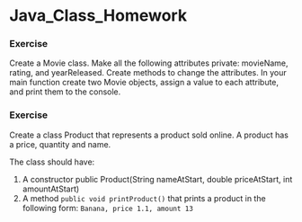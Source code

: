 # Java_Class_Homework

### Exercise
Create a Movie class. Make all the following attributes private: movieName, rating, and yearReleased. Create methods to change the attributes. In your main function create two Movie objects, assign a value to each attribute, and print them to the console.

### Exercise
Create a class Product that represents a product sold online. A product has a price, quantity and name.

The class should have:
1. A constructor public Product(String nameAtStart, double priceAtStart, int amountAtStart)
2. A method ```public void printProduct()``` that prints a product in the following form: ```Banana, price 1.1, amount 13```
